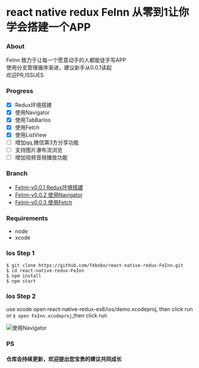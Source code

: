  
# react native redux FeInn 从零到1让你学会搭建一个APP

### About
FeInn 致力于让每一个愿意动手的人都能徒手写APP  
使用分支管理循序渐进，建议新手从0.0.1读起  
欢迎PR,ISSUES  

### Progress
- [x] Redux环境搭建
- [x] 使用Navigator
- [x] 使用TabBarIos
- [x] 使用Fetch
- [x] 使用ListView
- [ ] 增加qq,微信第3方分享功能
- [ ] 支持图片瀑布流浏览
- [ ] 增加视频音频播放功能

### Branch
* [FeInn-v0.0.1 Redux环境搭建](https://github.com/febobo/react-native-redux-FeInn/tree/FeInn-v0.0.1)
* [FeInn-v0.0.2 使用Navigator](https://github.com/febobo/react-native-redux-FeInn/tree/FeInn-v0.0.2)
* [FeInn-v0.0.3 使用Fetch](https://github.com/febobo/react-native-redux-FeInn/tree/FeInn-v0.0.3)

### Requirements
* node  
* xcode  

### Ios Step 1
```
$ git clone https://github.com/febobo/react-native-redux-FeInn.git
$ cd react-native-redux-FeInn
$ npm install
$ npm start
```

### Ios Step 2
use xcode open react-native-redux-es6/ios/demo.xcodeproj, then click run  
or ```$ open FeInn.xcodeproj```,then click run  

![使用Navigator](http://vue-js.com/public/upload/b8b680b54c572dfd34eac032fb42d9e3.png)

### PS
#### 仓库会持续更新，欢迎提出您宝贵的建议共同成长


